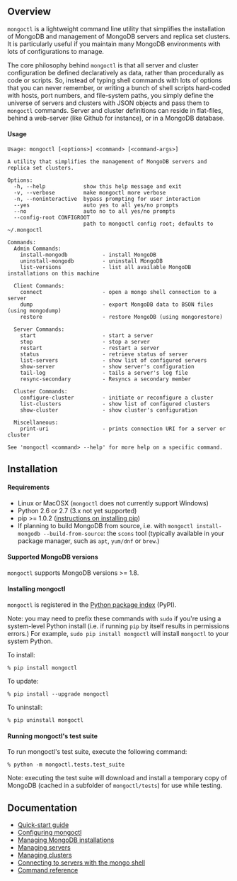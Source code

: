 Overview
--------

`mongoctl` is a lightweight command line utility that simplifies the
installation of MongoDB and management of MongoDB servers and replica set
clusters. It is particularly useful if you maintain many MongoDB environments
with lots of configurations to manage.

The core philosophy behind `mongoctl` is that all server and cluster
configuration be defined declaratively as data, rather than procedurally as
code or scripts. So, instead of typing shell commands with lots of options that
you can never remember, or writing a bunch of shell scripts hard-coded with
hosts, port numbers, and file-system paths, you simply define the universe of
servers and clusters with JSON objects and pass them to `mongoctl` commands.
Server and cluster definitions can reside in flat-files, behind a web-server
(like Github for instance), or in a MongoDB database. 

#### Usage

```
Usage: mongoctl [<options>] <command> [<command-args>]

A utility that simplifies the management of MongoDB servers and replica set clusters.

Options:
  -h, --help            show this help message and exit
  -v, --verbose         make mongoctl more verbose
  -n, --noninteractive  bypass prompting for user interaction
  --yes                 auto yes to all yes/no prompts
  --no                  auto no to all yes/no prompts
  --config-root CONFIGROOT
                        path to mongoctl config root; defaults to ~/.mongoctl

Commands:
  Admin Commands:
    install-mongodb           - install MongoDB
    uninstall-mongodb         - uninstall MongoDB
    list-versions             - list all available MongoDB installations on this machine

  Client Commands:
    connect                   - open a mongo shell connection to a server
    dump                      - export MongoDB data to BSON files (using mongodump)
    restore                   - restore MongoDB (using mongorestore)

  Server Commands:
    start                     - start a server
    stop                      - stop a server
    restart                   - restart a server
    status                    - retrieve status of server
    list-servers              - show list of configured servers
    show-server               - show server's configuration
    tail-log                  - tails a server's log file
    resync-secondary          - Resyncs a secondary member

  Cluster Commands:
    configure-cluster         - initiate or reconfigure a cluster
    list-clusters             - show list of configured clusters
    show-cluster              - show cluster's configuration

  Miscellaneous:
    print-uri                 - prints connection URI for a server or cluster

See 'mongoctl <command> --help' for more help on a specific command.
```

Installation
------------------------------

#### Requirements

* Linux or MacOSX (`mongoctl` does not currently support Windows) 
* Python 2.6 or 2.7 (3.x not yet supported)
* pip >= 1.0.2 ([instructions on installing pip](docs/installing-pip.md))
* If planning to build MongoDB from source, i.e. with `mongoctl install-mongodb
  --build-from-source`: the `scons` tool (typically available in your package
  manager, such as `apt`, `yum/dnf` or `brew`.)

#### Supported MongoDB versions

`mongoctl` supports MongoDB versions >= 1.8.

#### Installing mongoctl

`mongoctl` is registered in the [Python package
index](https://pypi.python.org/pypi/mongoctl) (PyPI).

Note: you may need to prefix these commands with ``sudo`` if you're using a
system-level Python install (i.e. if running ``pip`` by itself results in
permissions errors.) For example, ``sudo pip install mongoctl`` will install
``mongoctl`` to your system Python.

To install:

```
% pip install mongoctl
```

To update:

```
% pip install --upgrade mongoctl
```

To uninstall:

```
% pip uninstall mongoctl
```

#### Running mongoctl's test suite

To run mongoctl's test suite, execute the following command:

```
% python -m mongoctl.tests.test_suite
```

Note: executing the test suite will download and install a temporary copy of
MongoDB (cached in a subfolder of `mongoctl/tests`) for use while testing.

Documentation
----------

* [Quick-start guide](docs/quick-start.md)
* [Configuring mongoctl](docs/configuring-mongoctl.md)
* [Managing MongoDB installations](docs/managing-installations.md)
* [Managing servers](docs/managing-servers.md)
* [Managing clusters](docs/managing-clusters.md)
* [Connecting to servers with the mongo shell](docs/connecting.md)
* [Command reference](docs/command-reference.md)





